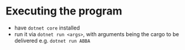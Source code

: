 # Executing the program

- have `dotnet core` installed
- run it via `dotnet run <args>`, with arguments being the cargo to be delivered
  e.g. `dotnet run ABBA`